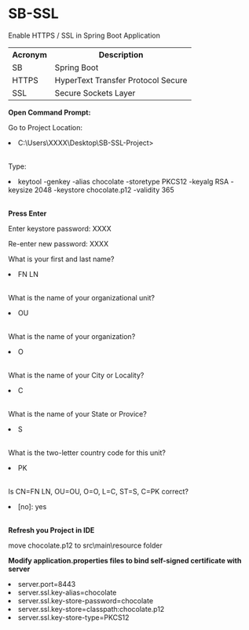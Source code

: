 # SB-SSL
<p>Enable HTTPS / SSL in Spring Boot Application</p>

<table>
  <tbody>
    <tr>
      <th>Acronym</th>
      <th>Description</th>
    </tr>
    <tr>
      <td>SB</td>
      <td>Spring Boot</td>
    </tr>
    <tr>
      <td>HTTPS</td>
      <td>HyperText Transfer Protocol Secure</td>
    </tr>
    <tr>
      <td>SSL</td>
      <td>Secure Sockets Layer</td>
    </tr>
  </tbody>
</table>


<strong>Open Command Prompt:</strong>

<p>Go to Project Location:</p>

<li>C:\Users\XXXX\Desktop\SB-SSL-Project></li>
</br>

<p>Type:</p>

<li>keytool -genkey -alias chocolate -storetype PKCS12 -keyalg RSA -keysize 2048 -keystore chocolate.p12 -validity 365</li>
</br>

<strong>Press Enter</strong>

<p>Enter keystore password: XXXX</p>

<p>Re-enter new password: XXXX</p>

<p>What is your first and last name?</p>
<li>FN LN</li>
</br>

<p>What is the name of your organizational unit?</p>
<li>OU</li>
</br>

<p>What is the name of your organization?</p>
<li>O</li>
</br>

<p>What is the name of your City or Locality?</p>
<li>C</li>
</br>

<p>What is the name of your State or Provice?</p>
<li>S</li>
</br>

<p>What is the two-letter country code for this unit?</p>
<li>PK</li>
</br>

<p>Is CN=FN LN, OU=OU, O=O, L=C, ST=S, C=PK correct?</p>
<li>[no]: yes</li>
</br>

<strong>Refresh you Project in IDE</strong>
<p>move chocolate.p12 to src\main\resource folder</p>

<strong>Modify application.properties files to bind self-signed certificate with server</strong>

<li>server.port=8443</li>
<li>server.ssl.key-alias=chocolate</li>
<li>server.ssl.key-store-password=chocolate</li>
<li>server.ssl.key-store=classpath:chocolate.p12</li>
<li>server.ssl.key-store-type=PKCS12</li>
